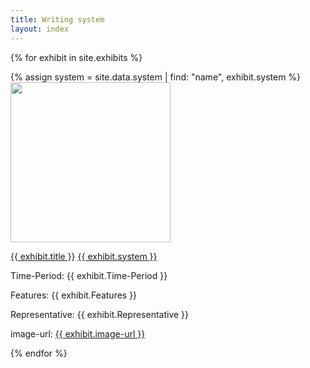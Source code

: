 ```yaml
---
title: Writing system
layout: index
---
```


{% for exhibit in site.exhibits %}

  {% assign system = site.data.system | find: "name", exhibit.system %}
  <a href = "{{ exhibit.url | relative_url }}"><img src="{{ exhibit.image-url }}" width = 256></a>
  <p><a href = "{{ exhibit.url | relative_url }}">{{ exhibit.title }}</a>  <a href = "{{ system.homepage }}">{{ exhibit.system }}</a></p>

  <p>Time-Period: {{ exhibit.Time-Period }}</p>
  <p>Features: {{ exhibit.Features }}</p>
  <p>Representative: {{ exhibit.Representative }}</p>
  <p>image-url: <a href="{{ exhibit.image-url }}">{{ exhibit.image-url }}</a></p>



{% endfor %}
